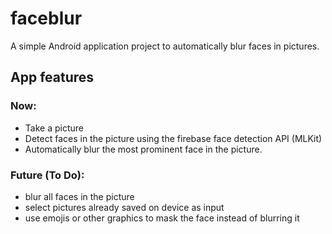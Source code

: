 # faceblur
A simple Android application project to automatically blur faces in pictures.

## App features
### Now:
- Take a picture
- Detect faces in the picture using the firebase face detection API (MLKit)
- Automatically blur the most prominent face in the picture.

### Future (To Do):
- blur all faces in the picture
- select pictures already saved on device as input
- use emojis or other graphics to mask the face instead of blurring it
